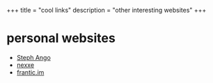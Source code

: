 +++
title = "cool links"
description = "other interesting websites"
+++

# personal websites

- [Steph Ango](https://stephango.com/ "the one whose colourscheme, Flexoki, inspired my website's")
- [nexxe](https://www.nexxel.dev/)
- [frantic.im](https://frantic.im/ "the one whose lack of clutter inspired my website's")
